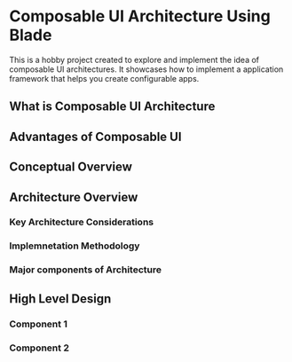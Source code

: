 # Composable UI Architecture Using Blade
This is a hobby project created to explore and implement the idea of composable UI architectures. It showcases how to implement a application framework that helps you create configurable apps.

## What is Composable UI Architecture

## Advantages of Composable UI

## Conceptual Overview

## Architecture Overview

### Key Architecture Considerations

### Implemnetation Methodology

### Major components of Architecture

## High Level Design

### Component 1

### Component 2


